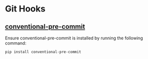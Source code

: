# Git Hooks

## [conventional-pre-commit](https://github.com/compilerla/conventional-pre-commit)

Ensure conventional-pre-commit is installed by running the following command:

```bash
pip install conventional-pre-commit
```
